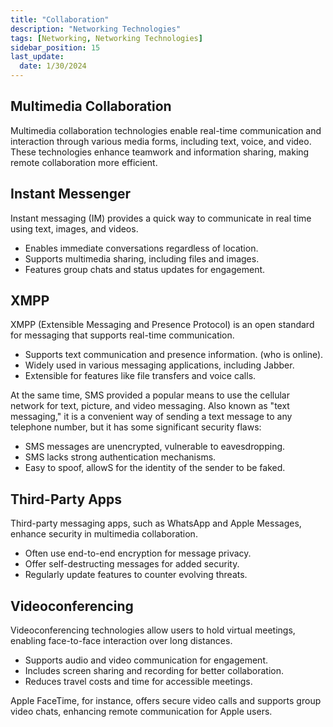 ```yaml
---
title: "Collaboration"
description: "Networking Technologies"
tags: [Networking, Networking Technologies]
sidebar_position: 15
last_update:
  date: 1/30/2024
---
```




## Multimedia Collaboration

Multimedia collaboration technologies enable real-time communication and interaction through various media forms, including text, voice, and video. These technologies enhance teamwork and information sharing, making remote collaboration more efficient.

## Instant Messenger

Instant messaging (IM) provides a quick way to communicate in real time using text, images, and videos.

- Enables immediate conversations regardless of location.
- Supports multimedia sharing, including files and images.
- Features group chats and status updates for engagement.

## XMPP

XMPP (Extensible Messaging and Presence Protocol) is an open standard for messaging that supports real-time communication.

- Supports text communication and presence information. (who is online).
- Widely used in various messaging applications, including Jabber.
- Extensible for features like file transfers and voice calls.

At the same time, SMS provided a popular means to use the cellular network for text, picture, and video messaging. Also known as "text messaging," it is a convenient way of sending a text message to any telephone number, but it has some significant security flaws:

- SMS messages are unencrypted, vulnerable to eavesdropping.
- SMS lacks strong authentication mechanisms.
- Easy to spoof, allowS for the identity of the sender to be faked.

## Third-Party Apps

Third-party messaging apps, such as WhatsApp and Apple Messages, enhance security in multimedia collaboration.

- Often use end-to-end encryption for message privacy.
- Offer self-destructing messages for added security.
- Regularly update features to counter evolving threats.

## Videoconferencing

Videoconferencing technologies allow users to hold virtual meetings, enabling face-to-face interaction over long distances.

- Supports audio and video communication for engagement.
- Includes screen sharing and recording for better collaboration.
- Reduces travel costs and time for accessible meetings.

Apple FaceTime, for instance, offers secure video calls and supports group video chats, enhancing remote communication for Apple users.